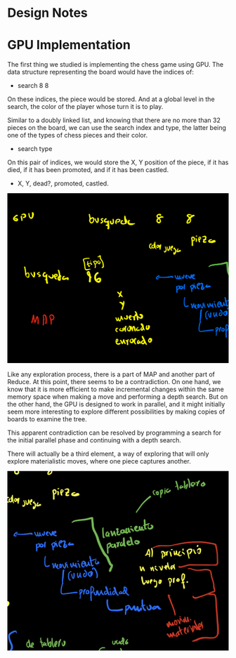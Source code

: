 # Design Notes
# GPU Implementation

The first thing we studied is implementing the chess game using GPU.
The data structure representing the board would have the indices of:
- search 8 8

On these indices, the piece would be stored.
And at a global level in the search, the color of the player whose turn it is to play.

Similar to a doubly linked list, and knowing that there are no more than 32 pieces on the board, we can use the search index and type, the latter being one of the types of chess pieces and their color.

- search type

On this pair of indices, we would store the X, Y position of the piece, if it has died, if it has been promoted, and if it has been castled.

- X, Y, dead?, promoted, castled.

![alt text](image.png)

Like any exploration process, there is a part of MAP and another part of Reduce. At this point, there seems to be a contradiction. On one hand, we know that it is more efficient to make incremental changes within the same memory space when making a move and performing a depth search. But on the other hand, the GPU is designed to work in parallel, and it might initially seem more interesting to explore different possibilities by making copies of boards to examine the tree.

This apparent contradiction can be resolved by programming a search for the initial parallel phase and continuing with a depth search.

There will actually be a third element, a way of exploring that will only explore materialistic moves, where one piece captures another.

![alt text](image-1.png)

